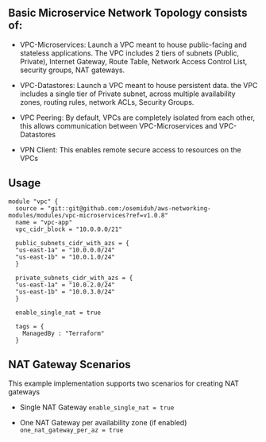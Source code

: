 ## Basic Microservice Network Topology consists of:


* VPC-Microservices: Launch a VPC meant to house public-facing and stateless applications. The VPC includes 2 tiers of subnets (Public, Private), Internet Gateway, Route Table, Network Access Control List, security groups, NAT gateways.

* VPC-Datastores: Launch a VPC meant to house persistent data. the VPC includes a single tier of Private subnet, across multiple availability zones, routing rules, network ACLs, Security Groups.
  
* VPC Peering: By default, VPCs are completely isolated from each other, this allows communication between VPC-Microservices and VPC-Datastores
  
* VPN Client: This enables remote secure access to resources on the VPCs


## Usage

```
module "vpc" {
  source = "git::git@github.com:/osemiduh/aws-networking-modules/modules/vpc-microservices?ref=v1.0.8"
  name = "vpc-app"
  vpc_cidr_block = "10.0.0.0/21"

  public_subnets_cidr_with_azs = {
  "us-east-1a" = "10.0.0.0/24"
  "us-east-1b" = "10.0.1.0/24"
  }

  private_subnets_cidr_with_azs = {
  "us-east-1a" = "10.0.2.0/24"
  "us-east-1b" = "10.0.3.0/24"
  }
  
  enable_single_nat = true

  tags = {
    ManagedBy : "Terraform" 
  }

```

## NAT Gateway Scenarios
This example implementation supports two scenarios for creating NAT gateways
* Single NAT Gateway
   `enable_single_nat = true`

* One NAT Gateway per availability zone (if enabled)
   `one_nat_gateway_per_az = true`
